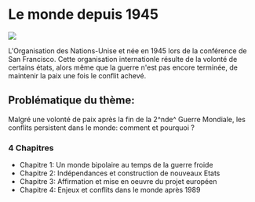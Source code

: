 # Le monde depuis 1945

![](../../assets/scans/2025-marc-03-2.png)

L'Organisation des Nations-Unise et née en 1945 lors de la conférence de San Francisco.
Cette organisation internationle résulte de la volonté de certains états, alors même que la guerre n'est pas encore terminée, de maintenir la paix une fois le conflit achevé.

## Problématique du thème:

Malgré une volonté de paix après la fin de la 2^nde^ Guerre Mondiale, les conflits persistent dans le monde: comment et pourquoi ?

### 4 Chapitres

- Chapitre 1: Un monde bipolaire au temps de la guerre froide
- Chapitre 2: Indépendances et construction de nouveaux Etats
- Chapitre 3: Affirmation et mise en oeuvre du projet européen
- Chapitre 4: Enjeux et conflits dans le monde après 1989